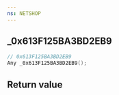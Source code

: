 ```yaml
---
ns: NETSHOP
---
```

## _0x613F125BA3BD2EB9

```c
// 0x613F125BA3BD2EB9
Any _0x613F125BA3BD2EB9();
```


## Return value
